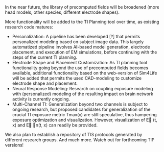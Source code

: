 In the near future, the library of precomputed fields will be broadened (more head models, other species, different electrode shapes).

More functionality will be added to the TI Planning tool over time, as existing research code matures:
- Personalization: A pipeline has been developed [?] that permits personalized modeling based on subject image data. This largely automatized pipeline involves AI-based model generation, electrode placement, and execution of EM simulations, before continuing with the steps of the current TI planning.
- Electrode Shape and Placement Customization: As TI planning tool functionality going beyond the use of precomputed fields becomes available, additional functionality based on the web-version of Sim4Life will be added that permits the used CAD-modeling to customize electrode shape and placement.
- Neural Response Modeling: Research on coupling exposure modeling with (personalized) modeling of the resulting impact on brain network activity is currently ongoing.
- Multi-Channel TI: Generalization beyond two channels is subject to ongoing research, but proposed candidates for generalization of the crucial TI exposure metric Tmax(x) are still speculative, thus hampering exposure optimization and visualization. However, visualization of E⃗ (t, x) and E⃗ ⃗n(t, x) can readily be provided.

We also plan to establish a repository of TIS protocols generated by different research groups. And much more. Watch out for forthcoming TIP versions!

